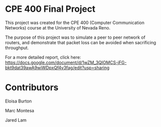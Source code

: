 # CPE 400 Final Project

This project was created for the CPE 400 (Computer Communication Networks) course at the University of Nevada Reno.

The purpose of this project was to simulate a peer to peer network of routers, and demonstrate that packet loss can be avoided when sacrificing throughput.

For a more detailed report, click here:
https://docs.google.com/document/d/1wZM_3QIOMCS-jFG-bkt9dat39awA9wiWDpxQf4v3fag/edit?usp=sharing

# Contributors

Eloisa Burton

Marc Montesa

Jared Lam
